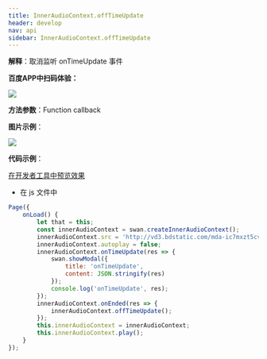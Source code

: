 ```yaml
---
title: InnerAudioContext.offTimeUpdate
header: develop
nav: api
sidebar: InnerAudioContext.offTimeUpdate
---
```





**解释**：取消监听 onTimeUpdate 事件


**百度APP中扫码体验：**

<img src="https://b.bdstatic.com/miniapp/assets/images/doc_demo/fragment_offTimeUpdate.png"  class="demo-qrcode-image" />


**方法参数**：Function callback

**图片示例**：

<div class="m-doc-custom-examples">
    <div class="m-doc-custom-examples-correct">
        <img src="https://b.bdstatic.com/miniapp/images/offTimeUpdate.gif">
    </div>
    <div class="m-doc-custom-examples-correct">
        <img src=" ">
    </div>
    <div class="m-doc-custom-examples-correct">
        <img src=" ">
    </div>     
</div>

**代码示例**：

<a href="swanide://fragment/07102148082bb1ee7dbc55d87b989d171574013321695" title="在开发者工具中预览效果" target="_self">在开发者工具中预览效果</a>

* 在 js 文件中

```javascript
Page({
    onLoad() {
        let that = this;
        const innerAudioContext = swan.createInnerAudioContext();
        innerAudioContext.src = 'http://vd3.bdstatic.com/mda-ic7mxzt5cvz6f4y5/mda-ic7mxzt5cvz6f4y5.mp3';
        innerAudioContext.autoplay = false;
        innerAudioContext.onTimeUpdate(res => {
            swan.showModal({
                title: 'onTimeUpdate',
                content: JSON.stringify(res)
            });
            console.log('onTimeUpdate', res);
        });
        innerAudioContext.onEnded(res => {
            innerAudioContext.offTimeUpdate();
        });
        this.innerAudioContext = innerAudioContext;
        this.innerAudioContext.play();
    }
});
```